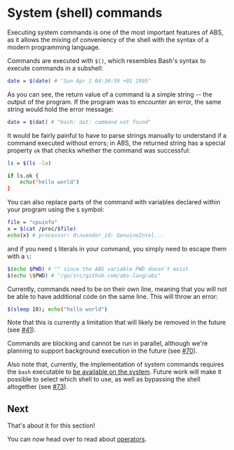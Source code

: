 # System (shell) commands

Executing system commands is one of the most important features
of ABS, as it allows the mixing of conveniency of the shell with
the syntax of a modern programming language.

Commands are executed with `$()`, which resembles Bash's
syntax to execute commands in a subshell:

``` bash
date = $(date) # "Sun Apr 1 04:30:59 +01 1995"
```

As you can see, the return value of a command is a simple
string -- the output of the program. If the program was to
encounter an error, the same string would hold the error
message:

``` bash
date = $(dat) # "bash: dat: command not found"
```

It would be fairly painful to have to parse strings
manually to understand if a command executed without errors;
in ABS, the returned string has a special property `ok` that
checks whether the command was successful:

``` bash
ls = $(ls -la)

if ls.ok {
    echo("hello world")
}
```

You can also replace parts of the command with variables
declared within your program using the `$` symbol:

``` bash
file = "cpuinfo"
x = $(cat /proc/$file)
echo(x) # processor: 0\nvendor_id: GenuineIntel...
```

and if you need `$` literals in your command, you
simply need to escape them with a `\`:

``` bash
$(echo $PWD) # "" since the ABS variable PWD doesn't exist
$(echo \$PWD) # "/go/src/github.com/abs-lang/abs"
```

Currently, commands need to be on their own line, meaning
that you will not be able to have additional code
on the same line. This will throw an error:

``` bash
$(sleep 10); echo("hello world")
```

Note that this is currently a limitation that will likely
be removed in the future (see [#41](https://github.com/abs-lang/abs/issues/41)).

Commands are blocking and cannot be run in parallel, although
we're planning to support background execution in the future
(see [#70](https://github.com/abs-lang/abs/issues/70)).

Also note that, currently, the implementation of system commands
requires the `bash` executable to [be available on the system](https://github.com/abs-lang/abs/blob/5b5b0abf3115a5dd4dfe8485501f8765985ad0db/evaluator/evaluator.go#L696-L722).
Future work will make it possible to select which shell to use,
as well as bypassing the shell altogether (see [#73](https://github.com/abs-lang/abs/issues/73)).

## Next

That's about it for this section!

You can now head over to read about [operators](/syntax/operators).